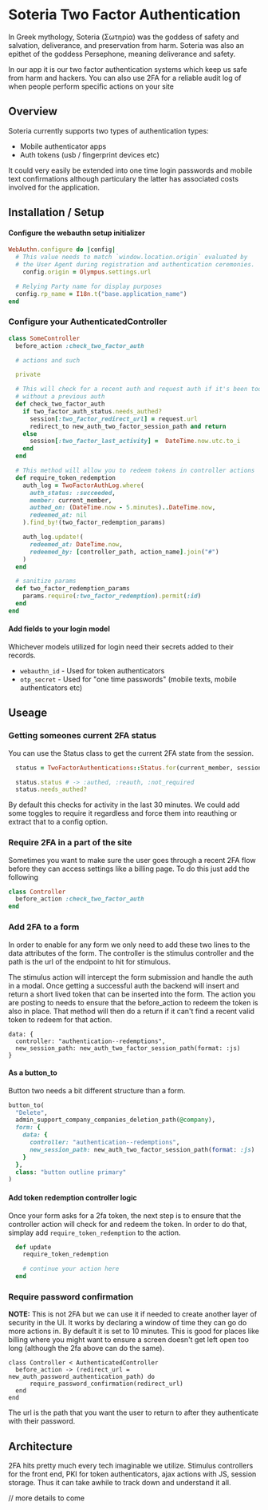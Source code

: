 # Soteria Two Factor Authentication
In Greek mythology, Soteria (Σωτηρία) was the goddess of safety and salvation, 
deliverance, and preservation from harm. Soteria was also an epithet of the 
goddess Persephone, meaning deliverance and safety.

In our app it is our two factor authentication systems which keep us safe from
harm and hackers. You can also use 2FA for a reliable audit log of when 
people perform specific actions on your site

## Overview
Soteria currently supports two types of authentication types:
* Mobile authenticator apps
* Auth tokens (usb / fingerprint devices etc)

It could very easily be extended into one time login passwords and mobile text
confirmations although particulary the latter has associated costs involved
for the application.

## Installation / Setup

#### Configure the webauthn setup initializer
```ruby
WebAuthn.configure do |config|
  # This value needs to match `window.location.origin` evaluated by
  # the User Agent during registration and authentication ceremonies.
    config.origin = Olympus.settings.url

  # Relying Party name for display purposes
  config.rp_name = I18n.t("base.application_name")
end
```

### Configure your AuthenticatedController
```ruby
class SomeController
  before_action :check_two_factor_auth

  # actions and such

  private

  # This will check for a recent auth and request auth if it's been too long
  # without a previous auth
  def check_two_factor_auth
    if two_factor_auth_status.needs_authed?
      session[:two_factor_redirect_url] = request.url
      redirect_to new_auth_two_factor_session_path and return
    else
      session[:two_factor_last_activity] =  DateTime.now.utc.to_i
    end
  end

  # This method will allow you to redeem tokens in controller actions
  def require_token_redemption
    auth_log = TwoFactorAuthLog.where(
      auth_status: :succeeded,
      member: current_member,
      authed_on: (DateTime.now - 5.minutes)..DateTime.now,
      redeemed_at: nil
    ).find_by!(two_factor_redemption_params)

    auth_log.update!(
      redeemed_at: DateTime.now,
      redeemed_by: [controller_path, action_name].join("#")
    )
  end

  # sanitize params
  def two_factor_redemption_params
    params.require(:two_factor_redemption).permit(:id)
  end
end
```

#### Add fields to your login model
Whichever models utilized for login need their secrets added to their records.
* `webauthn_id` - Used for token authenticators
* `otp_secret` - Used for "one time passwords" (mobile texts, 
  mobile authenticators etc)

## Useage

### Getting someones current 2FA status
You can use the Status class to get the current 2FA state from the session.

```ruby
  status = TwoFactorAuthentications::Status.for(current_member, session)

  status.status # -> :authed, :reauth, :not_required
  status.needs_authed? 
```
By default this checks for activity in the last 30 minutes. We could add some
toggles to require it regardless and force them into reauthing or extract
that to a config option.

### Require 2FA in a part of the site
Sometimes you want to make sure the user goes through a recent 2FA flow before
they can access settings like a billing page. To do this just add the following
```ruby
class Controller
  before_action :check_two_factor_auth
end
```

### Add 2FA to a form
In order to enable for any form we only need to add these two lines to the
data attributes of the form. The controller is the stimulus controller and the
path is the url of the endpoint to hit for stimulous. 

The stimulus action will intercept the form submission and handle the auth
in a modal. Once getting a successful auth the backend will insert and return
a short lived token that can be inserted into the form. The action you are 
posting to needs to ensure that the before_action to redeem the token is
also in place. That method will then do a return if it can't find a recent
valid token to redeem for that action. 
```
data: {
  controller: "authentication--redemptions",
  new_session_path: new_auth_two_factor_session_path(format: :js)
}
```

#### As a button_to
Button two needs a bit different structure than a form. 

```ruby
button_to(
  "Delete",
  admin_support_company_companies_deletion_path(@company),
  form: {
    data: {
      controller: "authentication--redemptions",
      new_session_path: new_auth_two_factor_session_path(format: :js)
    }
  },
  class: "button outline primary"
)
```

#### Add token redemption controller logic
Once your form asks for a 2fa token, the next step is to ensure that the 
controller action will check for and redeem the token. In order to do that,
simplay add `require_token_redemption` to the action.

```ruby
  def update
    require_token_redemption

    # continue your action here
  end
```

### Require password confirmation
<strong>NOTE:</strong> This is not 2FA but we can use it if needed to create
another layer of security in the UI. It works by declaring a window of time
they can go do more actions in. By default it is set to 10 minutes. This is 
good for places like billing where you might want to ensure a screen doesn't
get left open too long (although the 2fa above can do the same). 

```
class Controller < AuthenticatedController
  before_action -> (redirect_url = new_auth_password_authentication_path) do
      require_password_confirmation(redirect_url)
  end
end
```
The url is the path that you want the user to return to after they authenticate
with their password.

## Architecture

2FA hits pretty much every tech imaginable we utilize. Stimulus controllers
for the front end, PKI for token authenticators, ajax actions with JS, 
session storage. Thus it can take awhile to track down and understand it all.

// more details to come
